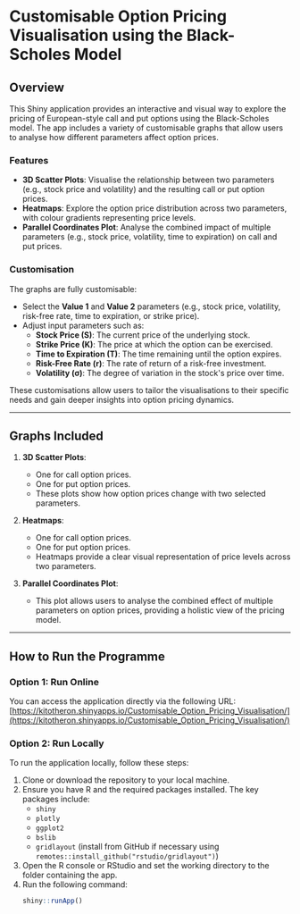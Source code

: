# Customisable Option Pricing Visualisation using the Black-Scholes Model

## Overview
This Shiny application provides an interactive and visual way to explore the pricing of European-style call and put options using the Black-Scholes model. The app includes a variety of customisable graphs that allow users to analyse how different parameters affect option prices. 

### Features
- **3D Scatter Plots**: Visualise the relationship between two parameters (e.g., stock price and volatility) and the resulting call or put option prices.
- **Heatmaps**: Explore the option price distribution across two parameters, with colour gradients representing price levels.
- **Parallel Coordinates Plot**: Analyse the combined impact of multiple parameters (e.g., stock price, volatility, time to expiration) on call and put prices.

### Customisation
The graphs are fully customisable:
- Select the **Value 1** and **Value 2** parameters (e.g., stock price, volatility, risk-free rate, time to expiration, or strike price).
- Adjust input parameters such as:
  - **Stock Price (S)**: The current price of the underlying stock.
  - **Strike Price (K)**: The price at which the option can be exercised.
  - **Time to Expiration (T)**: The time remaining until the option expires.
  - **Risk-Free Rate (r)**: The rate of return of a risk-free investment.
  - **Volatility (σ)**: The degree of variation in the stock's price over time.

These customisations allow users to tailor the visualisations to their specific needs and gain deeper insights into option pricing dynamics.

---

## Graphs Included
1. **3D Scatter Plots**:
   - One for call option prices.
   - One for put option prices.
   - These plots show how option prices change with two selected parameters.

2. **Heatmaps**:
   - One for call option prices.
   - One for put option prices.
   - Heatmaps provide a clear visual representation of price levels across two parameters.

3. **Parallel Coordinates Plot**:
   - This plot allows users to analyse the combined effect of multiple parameters on option prices, providing a holistic view of the pricing model.

---

## How to Run the Programme
### Option 1: Run Online
You can access the application directly via the following URL:
[https://kitotheron.shinyapps.io/Customisable_Option_Pricing_Visualisation/](https://kitotheron.shinyapps.io/Customisable_Option_Pricing_Visualisation/)

### Option 2: Run Locally
To run the application locally, follow these steps:
1. Clone or download the repository to your local machine.
2. Ensure you have R and the required packages installed. The key packages include:
   - `shiny`
   - `plotly`
   - `ggplot2`
   - `bslib`
   - `gridlayout` (install from GitHub if necessary using `remotes::install_github("rstudio/gridlayout")`)
3. Open the R console or RStudio and set the working directory to the folder containing the app.
4. Run the following command:
   ```r
   shiny::runApp()